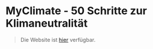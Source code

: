# MyClimate - 50 Schritte zur Klimaneutralität

> Die Website ist [hier](https://myclimate-50-steps.github.io/) verfügbar.
